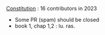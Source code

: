 [Constitution](https://github.com/liberland/Constitution)          :  16 contributors in 2023

* Some PR (spam) should be closed
* book 1, chap 1,2 : lu. ras.

